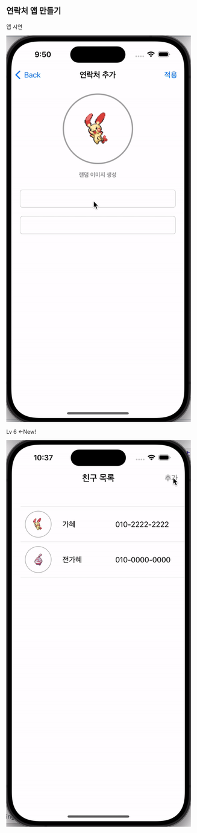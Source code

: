 
## 연락처 앱 만들기

앱 시연

![앱화면1](https://github.com/gahyejeon/pokeContact/blob/main/필수구현%202.gif)

Lv 6 <-New!

![Lv6구현](https://github.com/gahyejeon/pokeContact/blob/main/lv6.gif)
